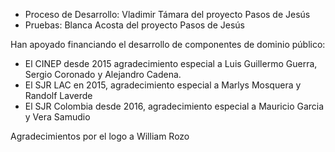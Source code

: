 
* Proceso de Desarrollo: Vladimir Támara del proyecto Pasos de Jesús
* Pruebas: Blanca Acosta del proyecto Pasos de Jesús

Han apoyado financiando el desarrollo de componentes de dominio público:
* El CINEP desde 2015 agradecimiento especial a 
	Luis Guillermo Guerra, Sergio Coronado y Alejandro Cadena.
* El SJR LAC en 2015, agradecimiento especial a 
	Marlys Mosquera y Randolf Laverde
* El SJR Colombia desde 2016, agradecimiento especial a 
	Mauricio Garcia y Vera Samudio

Agradecimientos por el logo a William Rozo 
